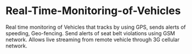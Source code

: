 # Real-Time-Monitoring-of-Vehicles
Real time monitoring of Vehicles that tracks by using GPS, sends alerts of speeding, Geo-fencing. Send alerts of seat belt violations using GSM network. Allows live streaming from remote vehicle through 3G cellular network. 
